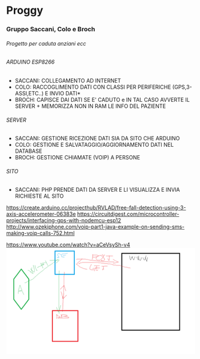 # Proggy

### Gruppo Saccani, Colo e Broch

###### Progetto per caduta anziani ecc

###### ARDUINO ESP8266
  - SACCANI: COLLEGAMENTO AD INTERNET 
  - COLO: RACCOGLIMENTO DATI CON CLASSI PER PERIFERICHE (GPS,3-ASSI,ETC..) E INVIO DATI*
  - BROCH: CAPISCE DAI DATI SE E' CADUTO e IN TAL CASO AVVERTE IL SERVER + MEMORIZZA NON IN RAM LE INFO DEL PAZIENTE

###### SERVER
  - SACCANI: GESTIONE RICEZIONE DATI SIA DA SITO CHE ARDUINO
  - COLO: GESTIONE E SALVATAGGIO/AGGIORNAMENTO DATI NEL DATABASE
  - BROCH: GESTIONE CHIAMATE (VOIP) A PERSONE 

###### SITO
  - SACCANI: PHP PRENDE DATI DA SERVER E LI VISUALIZZA E INVIA RICHIESTE AL SITO 



https://create.arduino.cc/projecthub/RVLAD/free-fall-detection-using-3-axis-accelerometer-06383e
https://circuitdigest.com/microcontroller-projects/interfacing-gps-with-nodemcu-esp12
http://www.ozekiphone.com/voip-part1-java-example-on-sending-sms-making-voip-calls-752.html

https://www.youtube.com/watch?v=aCeVsySh-v4
![Schema](/Schema.png)
